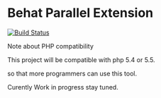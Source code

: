 # Behat Parallel Extension

[![Build Status](https://travis-ci.com/Daniel-Marynicz/BehatParallelExtension.svg?branch=master)](https://travis-ci.com/Daniel-Marynicz/BehatParallelExtension)

Note about PHP compatibility

This project will be compatible with php 5.4 or 5.5.

so that more programmers can use this tool.


Curently Work in progress stay tuned.

